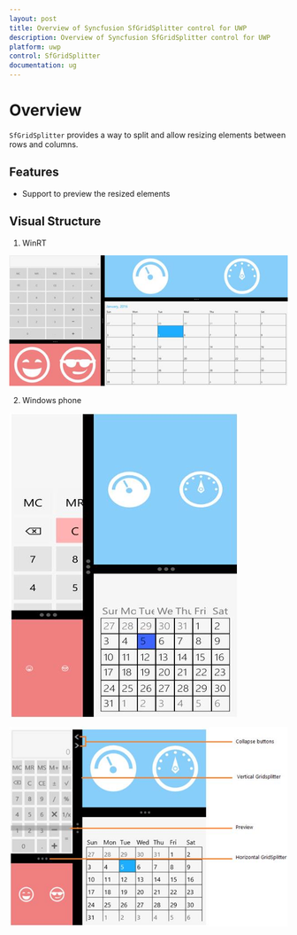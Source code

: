```yaml
---
layout: post
title: Overview of Syncfusion SfGridSplitter control for UWP
description: Overview of Syncfusion SfGridSplitter control for UWP
platform: uwp
control: SfGridSplitter
documentation: ug
---
```


# Overview

`SfGridSplitter` provides a way to split and allow resizing elements between rows and columns.

## Features

* Support to preview the resized elements

## Visual Structure

1. WinRT

![](Overview-images/Overview-img1.jpeg)

2. Windows phone

![](Overview-images/Overview-img2.jpeg)

![](Overview-images/Overview-img3.jpeg)


